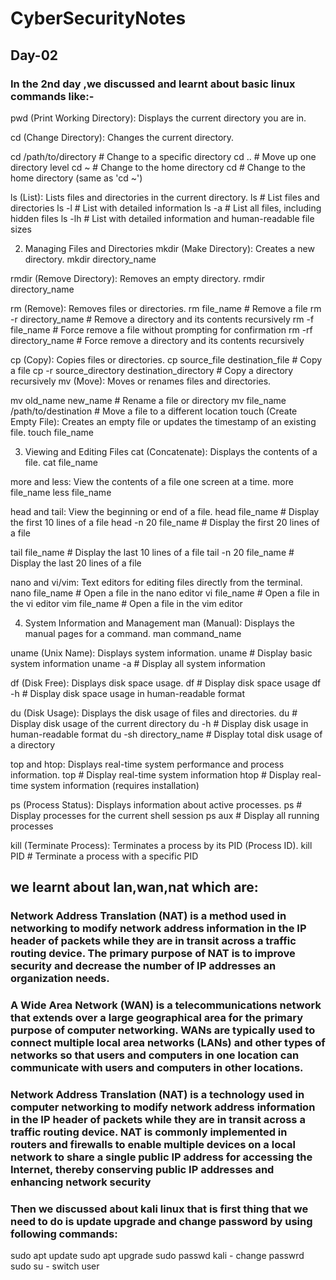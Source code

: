 # CyberSecurityNotes
## Day-02

### In the 2nd day ,we discussed and learnt about basic linux commands like:-

pwd (Print Working Directory): Displays the current directory you are in.

cd (Change Directory): Changes the current directory.

cd /path/to/directory  # Change to a specific directory
cd ..                  # Move up one directory level
cd ~                   # Change to the home directory
cd                     # Change to the home directory (same as 'cd ~')


ls (List): Lists files and directories in the current directory.
ls                     # List files and directories
ls -l                  # List with detailed information
ls -a                  # List all files, including hidden files
ls -lh                 # List with detailed information and human-readable file sizes


2. Managing Files and Directories
mkdir (Make Directory): Creates a new directory.
mkdir directory_name

rmdir (Remove Directory): Removes an empty directory.
rmdir directory_name

rm (Remove): Removes files or directories.
rm file_name           # Remove a file
rm -r directory_name   # Remove a directory and its contents recursively
rm -f file_name        # Force remove a file without prompting for confirmation
rm -rf directory_name  # Force remove a directory and its contents recursively

cp (Copy): Copies files or directories.
cp source_file destination_file          # Copy a file
cp -r source_directory destination_directory  # Copy a directory recursively
mv (Move): Moves or renames files and directories.

mv old_name new_name                    # Rename a file or directory
mv file_name /path/to/destination       # Move a file to a different location
touch (Create Empty File): Creates an empty file or updates the timestamp of an existing file.
touch file_name


3. Viewing and Editing Files
cat (Concatenate): Displays the contents of a file.
cat file_name

more and less: View the contents of a file one screen at a time.
more file_name
less file_name


head and tail: View the beginning or end of a file.
head file_name         # Display the first 10 lines of a file
head -n 20 file_name   # Display the first 20 lines of a file

tail file_name         # Display the last 10 lines of a file
tail -n 20 file_name   # Display the last 20 lines of a file

nano and vi/vim: Text editors for editing files directly from the terminal.
nano file_name         # Open a file in the nano editor
vi file_name           # Open a file in the vi editor
vim file_name          # Open a file in the vim editor

4. System Information and Management
man (Manual): Displays the manual pages for a command.
man command_name

uname (Unix Name): Displays system information.
uname                  # Display basic system information
uname -a               # Display all system information

df (Disk Free): Displays disk space usage.
df                     # Display disk space usage
df -h                  # Display disk space usage in human-readable format



du (Disk Usage): Displays the disk usage of files and directories.
du                     # Display disk usage of the current directory
du -h                  # Display disk usage in human-readable format
du -sh directory_name  # Display total disk usage of a directory


top and htop: Displays real-time system performance and process information.
top                    # Display real-time system information
htop                   # Display real-time system information (requires installation)

ps (Process Status): Displays information about active processes.
ps                     # Display processes for the current shell session
ps aux                 # Display all running processes


kill (Terminate Process): Terminates a process by its PID (Process ID).
kill PID               # Terminate a process with a specific PID


## we learnt about lan,wan,nat which are:
### Network Address Translation (NAT) is a method used in networking to modify network address information in the IP header of packets while they are in transit across a traffic routing device. The primary purpose of NAT is to improve security and decrease the number of IP addresses an organization needs. 
### A Wide Area Network (WAN) is a telecommunications network that extends over a large geographical area for the primary purpose of computer networking. WANs are typically used to connect multiple local area networks (LANs) and other types of networks so that users and computers in one location can communicate with users and computers in other locations.
### Network Address Translation (NAT) is a technology used in computer networking to modify network address information in the IP header of packets while they are in transit across a traffic routing device. NAT is commonly implemented in routers and firewalls to enable multiple devices on a local network to share a single public IP address for accessing the Internet, thereby conserving public IP addresses and enhancing network security


### Then we discussed about kali linux that is first thing that we need to do is update upgrade and change password by using following commands:
sudo apt update
sudo apt upgrade
sudo passwd kali - change passwrd
sudo su  - switch user
